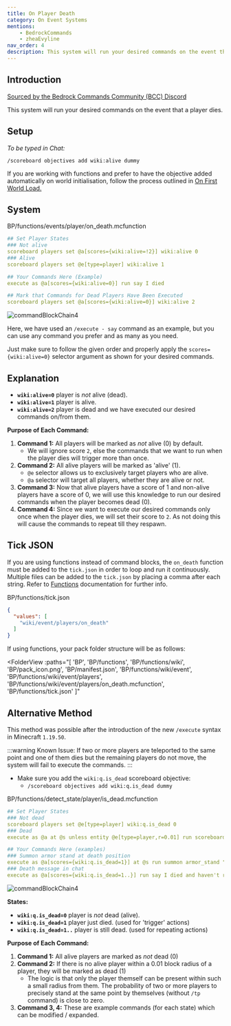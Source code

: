 ```yaml
---
title: On Player Death
category: On Event Systems
mentions:
    - BedrockCommands
    - zheaEvyline
nav_order: 4
description: This system will run your desired commands on the event that a player dies.
---
```


## Introduction

[Sourced by the Bedrock Commands Community (BCC) Discord](https://discord.gg/SYstTYx5G5)

This system will run your desired commands on the event that a player dies.

## Setup

_To be typed in Chat:_

`/scoreboard objectives add wiki:alive dummy`

If you are working with functions and prefer to have the objective added automatically on world initialisation, follow the process outlined in [On First World Load.](/commands/on-first-world-load)

## System

<CodeHeader>BP/functions/events/player/on_death.mcfunction</CodeHeader>

```yaml
## Set Player States
### Not alive
scoreboard players set @a[scores={wiki:alive=!2}] wiki:alive 0
### Alive
scoreboard players set @e[type=player] wiki:alive 1

## Your Commands Here (Example)
execute as @a[scores={wiki:alive=0}] run say I died

## Mark that Commands for Dead Players Have Been Executed
scoreboard players set @a[scores={wiki:alive=0}] wiki:alive 2
```

![commandBlockChain4](/assets/images/commands/commandBlockChain/4.png)

Here, we have used an `/execute - say` command as an example, but you can use any command you prefer and as many as you need.

Just make sure to follow the given order and properly apply the `scores={wiki:alive=0}` selector argument as shown for your desired commands.

## Explanation

-   **`wiki:alive=0`** player is _not_ alive (dead).
-   **`wiki:alive=1`** player is alive.
-   **`wiki:alive=2`** player is dead and we have executed our desired commands on/from them.

**Purpose of Each Command:**

1. **Command 1:** All players will be marked as _not_ alive (0) by default.
    - We will ignore score `2`, else the commands that we want to run when the player dies will trigger more than once.
2. **Command 2:** All alive players will be marked as 'alive' (1).
    - `@e` selector allows us to exclusively target players who are alive.
    - `@a` selector will target all players, whether they are alive or not.
3. **Command 3:** Now that alive players have a score of 1 and non-alive players have a score of 0, we will use this knowledge to run our desired commands when the player becomes dead (0).
4. **Command 4:** Since we want to execute our desired commands only once when the player dies, we will set their score to `2`. As not doing this will cause the commands to repeat till they respawn.

## Tick JSON

If you are using functions instead of command blocks, the `on_death` function must be added to the `tick.json` in order to loop and run it continuously. Multiple files can be added to the `tick.json` by placing a comma after each string. Refer to [Functions](/commands/mcfunctions#tick-json) documentation for further info.

<CodeHeader>BP/functions/tick.json</CodeHeader>
```json
{
  "values": [
    "wiki/event/players/on_death"
  ]
}
```

If using functions, your pack folder structure will be as follows:

<FolderView
	:paths="[
    'BP',
    'BP/functions',
    'BP/functions/wiki',
    'BP/pack_icon.png',
    'BP/manifest.json',
    'BP/functions/wiki/event',
    'BP/functions/wiki/event/players',
    'BP/functions/wiki/event/players/on_death.mcfunction',
    'BP/functions/tick.json'
]"
></FolderView>

## Alternative Method

This method was possible after the introduction of the new `/execute` syntax in Minecraft `1.19.50`.

:::warning Known Issue:
If two or more players are teleported to the same point and one of them dies but the remaining players do not move, the system will fail to execute the commands.
:::

-   Make sure you add the `wiki:q.is_dead` scoreboard objective:
    -   `/scoreboard objectives add wiki:q.is_dead dummy`

<CodeHeader>BP/functions/detect_state/player/is_dead.mcfunction</CodeHeader>

```yaml
## Set Player States
### Not dead
scoreboard players set @e[type=player] wiki:q.is_dead 0
### Dead
execute as @a at @s unless entity @e[type=player,r=0.01] run scoreboard players add @s wiki:q.is_dead 1

## Your Commands Here (examples)
### Summon armor stand at death position
execute as @a[scores={wiki:q.is_dead=1}] at @s run summon armor_stand "Corpse" ~~~
### Death message in chat
execute as @a[scores={wiki:q.is_dead=1..}] run say I died and haven't respawned yet..
```

![commandBlockChain4](/assets/images/commands/commandBlockChain/4.png)

**States:**

-   **`wiki:q.is_dead=0`** player is _not_ dead (alive).
-   **`wiki:q.is_dead=1`** player just died. (used for 'trigger' actions)
-   **`wiki:q.is_dead=1..`** player is still dead. (used for repeating actions)

**Purpose of Each Command:**

1. **Command 1:** All alive players are marked as _not_ dead (0)
2. **Command 2:** If there is no alive player within a 0.01 block radius of a player, they will be marked as dead (1)
    - The logic is that only the player themself can be present within such a small radius from them. The probability of two or more players to precisely stand at the same point by themselves (without `/tp` command) is close to zero.
3. **Command 3, 4:** These are example commands (for each state) which can be modified / expanded.
